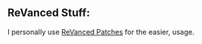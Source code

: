 ## ReVanced Stuff:

I personally use [ReVanced Patches](https://github.com/ReVanced/revanced-patches) for the easier, usage.
